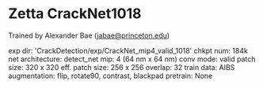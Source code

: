 # Zetta CrackNet1018

Trained by Alexander Bae (jabae@princeton.edu)

exp dir: 'CrackDetection/exp/CrackNet_mip4_valid_1018'
chkpt num: 184k
net architecture: detect_net
mip: 4 (64 nm x 64 nm)
conv mode: valid
patch size: 320 x 320
eff. patch size: 256 x 256
overlap: 32
train data: AIBS
augmentation: flip, rotate90, contrast, blackpad
pretrain: None
